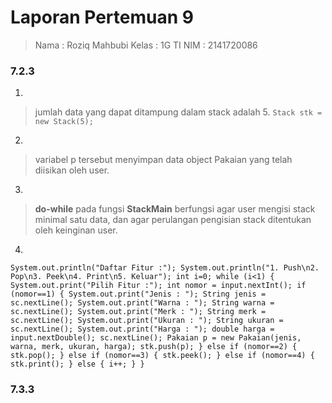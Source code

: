 
# Laporan Pertemuan 9

>Nama : Roziq Mahbubi
>Kelas : 1G TI
>NIM : 2141720086

### 7.2.3

1. 
> jumlah data yang dapat ditampung dalam stack adalah 5.
`Stack stk = new Stack(5);`
2. 
> variabel p tersebut menyimpan data object Pakaian yang telah diisikan oleh user.
3. 
> **do-while** pada fungsi **StackMain** berfungsi agar user mengisi stack minimal satu data, dan agar perulangan pengisian stack ditentukan oleh keinginan user.
4. 
`System.out.println("Daftar Fitur :");
        System.out.println("1. Push\n2. Pop\n3. Peek\n4. Print\n5. Keluar");
        int i=0;
        while (i<1) {
            System.out.print("Pilih Fitur :");
            int nomor = input.nextInt();
            if (nomor==1) {
                System.out.print("Jenis : ");
                String jenis = sc.nextLine();
                System.out.print("Warna : ");
                String warna = sc.nextLine();
                System.out.print("Merk : ");
                String merk = sc.nextLine();
                System.out.print("Ukuran : ");
                String ukuran = sc.nextLine();
                System.out.print("Harga : ");
                double harga = input.nextDouble();
                sc.nextLine();
                Pakaian p = new Pakaian(jenis, warna, merk, ukuran, harga);
                stk.push(p);
            } else if (nomor==2) {
                stk.pop();
            } else if (nomor==3) {
                stk.peek();
            } else if (nomor==4) {
                stk.print();
            } else {
                i++;
            }
        }`

### 7.3.3